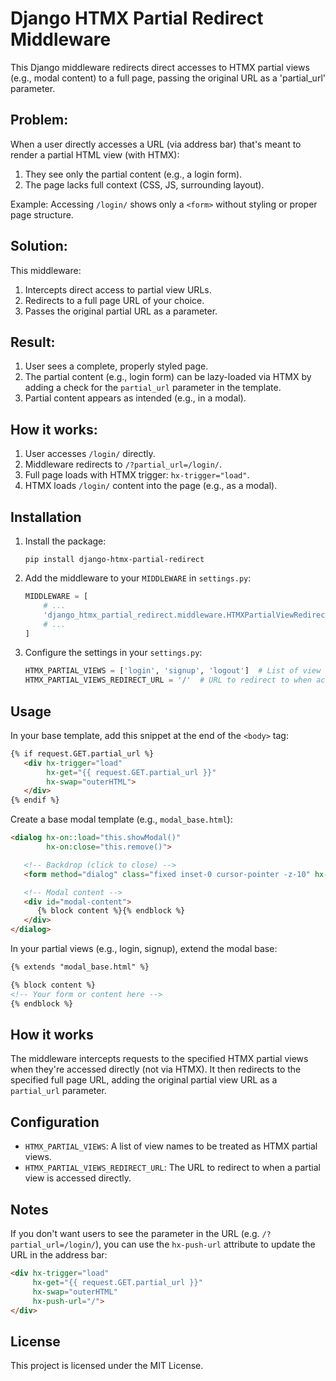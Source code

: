 # Django HTMX Partial Redirect Middleware

This Django middleware redirects direct accesses to HTMX partial views (e.g., modal content) to a full page, passing the original URL as a 'partial_url' parameter.

## Problem:

When a user directly accesses a URL (via address bar) that's meant to render a partial HTML view (with HTMX):
1. They see only the partial content (e.g., a login form).
2. The page lacks full context (CSS, JS, surrounding layout).

Example: Accessing `/login/` shows only a `<form>` without styling or proper page structure.

## Solution:

This middleware:
1. Intercepts direct access to partial view URLs.
2. Redirects to a full page URL of your choice.
3. Passes the original partial URL as a parameter.

## Result:

1. User sees a complete, properly styled page.
2. The partial content (e.g., login form) can be lazy-loaded via HTMX by adding a check for the `partial_url` parameter in the template.
3. Partial content appears as intended (e.g., in a modal).

## How it works:

1. User accesses `/login/` directly.
2. Middleware redirects to `/?partial_url=/login/`.
3. Full page loads with HTMX trigger: `hx-trigger="load"`.
4. HTMX loads `/login/` content into the page (e.g., as a modal).
## Installation

1. Install the package:
   ```
   pip install django-htmx-partial-redirect
   ```

2. Add the middleware to your `MIDDLEWARE` in `settings.py`:
   ```python
   MIDDLEWARE = [
       # ...
       'django_htmx_partial_redirect.middleware.HTMXPartialViewRedirectMiddleware',
       # ...
   ]
   ```

3. Configure the settings in your `settings.py`:
   ```python
   HTMX_PARTIAL_VIEWS = ['login', 'signup', 'logout']  # List of view names to be treated as partial
   HTMX_PARTIAL_VIEWS_REDIRECT_URL = '/'  # URL to redirect to when accessing partial views directly
   ```

## Usage

In your base template, add this snippet at the end of the `<body>` tag:

```html
{% if request.GET.partial_url %}
   <div hx-trigger="load"
        hx-get="{{ request.GET.partial_url }}"
        hx-swap="outerHTML">
   </div>
{% endif %}
```

Create a base modal template (e.g., `modal_base.html`):

```html
<dialog hx-on::load="this.showModal()"
        hx-on:close="this.remove()">

   <!-- Backdrop (click to close) -->
   <form method="dialog" class="fixed inset-0 cursor-pointer -z-10" hx-on:click="this.submit()"></form>

   <!-- Modal content -->
   <div id="modal-content">
      {% block content %}{% endblock %}
   </div>
</dialog>
```

In your partial views (e.g., login, signup), extend the modal base:

```html
{% extends "modal_base.html" %}

{% block content %}
<!-- Your form or content here -->
{% endblock %}
```

## How it works

The middleware intercepts requests to the specified HTMX partial views when they're accessed directly (not via HTMX). It then redirects to the specified full page URL, adding the original partial view URL as a `partial_url` parameter.

## Configuration

- `HTMX_PARTIAL_VIEWS`: A list of view names to be treated as HTMX partial views.
- `HTMX_PARTIAL_VIEWS_REDIRECT_URL`: The URL to redirect to when a partial view is accessed directly.

## Notes

If you don't want users to see the parameter in the URL (e.g. `/?partial_url=/login/`), you can use the `hx-push-url` attribute to update the URL in the address bar:

```html
<div hx-trigger="load"
     hx-get="{{ request.GET.partial_url }}"
     hx-swap="outerHTML"
     hx-push-url="/">
</div>
```

## License

This project is licensed under the MIT License.